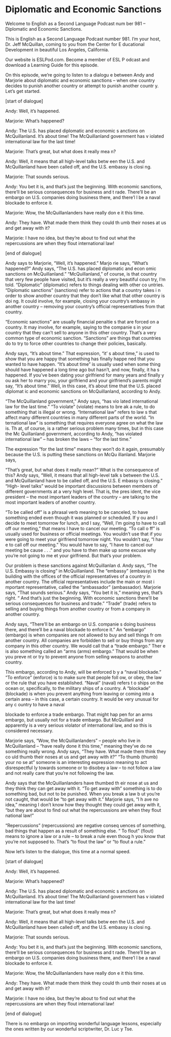 # Diplomatic and Economic Sanctions

Welcome to English as a Second Language Podcast num ber 981 – Diplomatic and Economic Sanctions.

This is English as a Second Language Podcast number  981. I’m your host, Dr. Jeff McQuillan, coming to you from the Center for E ducational Development in beautiful Los Angeles, California.

Our website is ESLPod.com. Become a member of ESL P odcast and download a Learning Guide for this episode.

On this episode, we’re going to listen to a dialogu e between Andy and Marjorie about diplomatic and economic sanctions – when one country decides to punish another country or attempt to punish another countr y. Let’s get started.

[start of dialogue]

Andy: Well, it’s happened.

Marjorie: What’s happened?

Andy: The U.S. has placed diplomatic and economic s anctions on McQuillanland. It’s about time! The McQuillanland government has v iolated international law for the last time!

Marjorie: That’s great, but what does it really mea n?

Andy: Well, it means that all high-level talks betw een the U.S. and McQuillanland have been called off, and the U.S. embassy is closi ng.

Marjorie: That sounds serious.

Andy: You bet it is, and that’s just the beginning.  With economic sanctions, there’ll be serious consequences for business and t rade. There’ll be an embargo on U.S. companies doing business there, and there’l l be a naval blockade to enforce it.

Marjorie: Wow, the McQuillanlanders have really don e it this time.

Andy: They have. What made them think they could th umb their noses at us and get away with it?

 Marjorie: I have no idea, but they’re about to find  out what the repercussions are when they flout international law!

[end of dialogue]

Andy says to Marjorie, “Well, it’s happened.” Marjo rie says, “What’s happened?” Andy says, “The U.S. has placed diplomatic and econ omic sanctions on McQuillanland.” “McQuillanland,” of course, is that  country that very few people have visited, but it’s really a very beautiful coun try, I’m told. “Diplomatic” (diplomatic) refers to things dealing with other co untries. “Diplomatic sanctions” (sanctions) refer to actions that a country takes i n order to show another country that they don’t like what that other country is doi ng. It could involve, for example, closing your country’s embassy in another country –  removing your country’s official representatives from that country.

“Economic sanctions” are usually financial penaltie s that are forced on a country. It may involve, for example, saying to the companie s in your country that they can’t sell to anyone in this other country. That’s a very common type of economic sanction. “Sanctions” are things that countries do to try to force other countries to change their policies, basically.

Andy says, “It’s about time.” That expression, “it’ s about time,” is used to show that you are happy that something has finally happe ned that you wanted to have happen. “It’s about time” is usually used when some thing should have happened a long time ago but hasn’t, and now, finally, it ha s happened. If you’ve been dating your girlfriend for many years and finally y ou ask her to marry you, your girlfriend and your girlfriend’s parents might say,  “It’s about time.” Well, in this case, it’s about time that the U.S. placed diplomat ic and economic sanctions on McQuillanland, according to Andy.

“The McQuillanland government,” Andy says, “has vio lated international law for the last time.” “To violate” (violate) means to bre ak a rule, to do something that is illegal or wrong. “International law” refers to law s that affect many different countries in many different parts of the world. “In ternational law” is something that requires everyone agree on what the law is. Th at, of course, is a rather serious problem many times, but in this case the Mc Quillanland government, according to Andy, “has violated international law”  – has broken the laws – “for the last time.”

The expression “for the last time” means they won’t  do it again, presumably because the U.S. is putting these sanctions on McQu illanland. Marjorie says,

“That’s great, but what does it really mean?” What is the consequence of this? Andy says, “Well, it means that all high-level talk s between the U.S. and McQuillanland have to be called off, and the U.S. E mbassy is closing.” “High- level talks” would be important discussions between  members of different governments at a very high level. That is, the pres ident, the vice president – the most important leaders of the country – are talking  to the most important leaders of another country.

“To be called off” is a phrasal verb meaning to be canceled, to have something ended even though it was planned or scheduled. If y ou and I decide to meet tomorrow for lunch, and I say, “Well, I’m going to have to call off our meeting,” that means I have to cancel our meeting. “To call o ff” is usually used for business or official meetings. You wouldn’t use that if you were going to meet your girlfriend tomorrow night. You wouldn’t say, “I hav e to call off our meeting.” You would have to say, “I have to cancel our meeting be cause . . .” and you have to then make up some excuse why you’re not going to me et your girlfriend. But that’s your problem.

Our problem is these sanctions against McQuillanlan d. Andy says, “The U.S. Embassy is closing” in McQuillanland. The “embassy”  (embassy) is the building with the offices of the official representatives of  a country in another country. The official representatives include the main or most i mportant representative, called the “ambassador” (ambassador). Marjorie says, “That  sounds serious.” Andy says, “You bet it is,” meaning yes, that’s right. “ And that’s just the beginning. With economic sanctions there’ll be serious consequences  for business and trade.” “Trade” (trade) refers to selling and buying things  from another country or from a company in another country.

Andy says, “There’ll be an embargo on U.S. companie s doing business there, and there’ll be a naval blockade to enforce it.” An  “embargo” (embargo) is when companies are not allowed to buy and sell things fr om another country. All companies are forbidden to sell or buy things from any company in this other country. We would call that a “trade embargo.” Ther e is also something called an “arms (arms) embargo.” That would be when you preve nt or try to prevent anyone from selling weapons to another country.

This embargo, according to Andy, will be enforced b y a “naval blockade.” “To enforce” (enforce) is to make sure that people foll ow, or obey, the law or the rule that you have established. “Naval” (naval) refers t o ships on the ocean or, specifically, to the military ships of a country. A  “blockade” (blockade) is when you prevent anything from leaving or coming into a certain area – in this case, a certain country. It would be very unusual for any c ountry to have a naval

blockade to enforce a trade embargo. That might hap pen for an arms embargo, but usually not for a trade embargo. But McQuillanl and apparently is a very serious violator of international law, and so this is considered necessary.

Marjorie says, “Wow, the McQuillanlanders” – people  who live in McQuillanland – “have really done it this time,” meaning they’ve do ne something really wrong. Andy says, “They have. What made them think they co uld thumb their noses at us and get away with it?” “To thumb (thumb) your no se at” someone is an interesting expression meaning to act disrespectful ly towards someone or to disobey a law – to not follow a law and not really care that you’re not following the law.

Andy says that the McQuillanlanders have thumbed th eir nose at us and they think they can get away with it. “To get away with”  something is to do something bad, but not to be punished. When you break a law b ut you’re not caught, that would be “to get away with it.” Marjorie says, “I h ave no idea,” meaning I don’t know how they thought they could get away with it, “but they are about to find out what the repercussions are when they flout national  law!”

“Repercussions” (repercussions) are negative conseq uences of something, bad things that happen as a result of something else. “ To flout” (flout) means to ignore a law or a rule – to break a rule even thoug h you know that you’re not supposed to. That’s “to flout the law” or “to flout  a rule.”

Now let’s listen to the dialogue, this time at a normal speed.

[start of dialogue]

Andy: Well, it’s happened.

Marjorie: What’s happened?

Andy: The U.S. has placed diplomatic and economic s anctions on McQuillanland. It’s about time! The McQuillanland government has v iolated international law for the last time!

Marjorie: That’s great, but what does it really mea n?

Andy: Well, it means that all high-level talks betw een the U.S. and McQuillanland have been called off, and the U.S. embassy is closi ng.

Marjorie: That sounds serious.

 Andy: You bet it is, and that’s just the beginning.  With economic sanctions, there’ll be serious consequences for business and t rade. There’ll be an embargo on U.S. companies doing business there, and there’l l be a naval blockade to enforce it.

Marjorie: Wow, the McQuillanlanders have really don e it this time.

Andy: They have. What made them think they could th umb their noses at us and get away with it?

Marjorie: I have no idea, but they’re about to find  out what the repercussions are when they flout international law!

[end of dialogue]

There is no embargo on importing wonderful language  lessons, especially the ones written by our wonderful scriptwriter, Dr. Luc y Tse.



